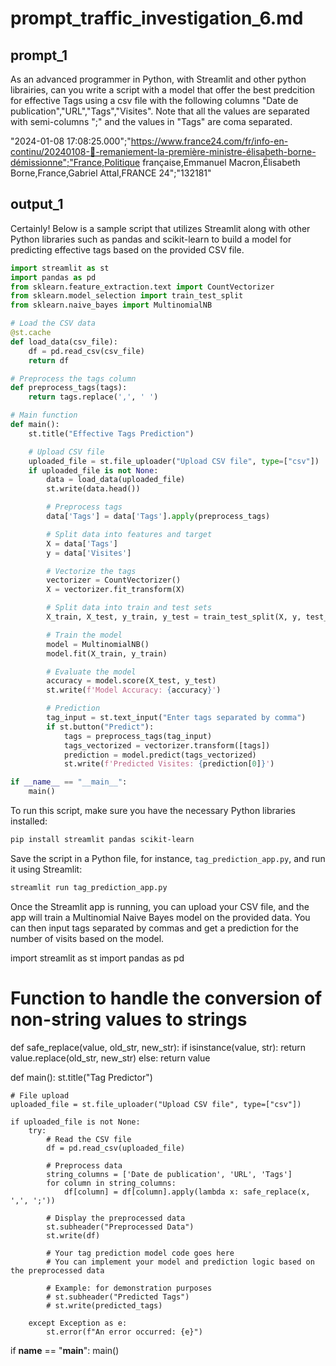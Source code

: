 # prompt_traffic_investigation_6.md

## prompt_1
As an advanced programmer in Python, with Streamlit and other python librairies, can you write a script with a model that offer the best predcition for effective Tags using a csv file with the following columns "Date de publication","URL","Tags","Visites". Note that all the values are separated with semi-columns ";" and the values in "Tags" are coma separated.


"2024-01-08 17:08:25.000";"https://www.france24.com/fr/info-en-continu/20240108-🔴-remaniement-la-première-ministre-élisabeth-borne-démissionne";"France,Politique française,Emmanuel Macron,Élisabeth Borne,France,Gabriel Attal,FRANCE 24";"132181"

## output_1

Certainly! Below is a sample script that utilizes Streamlit along with other Python libraries such as pandas and scikit-learn to build a model for predicting effective tags based on the provided CSV file.

```python
import streamlit as st
import pandas as pd
from sklearn.feature_extraction.text import CountVectorizer
from sklearn.model_selection import train_test_split
from sklearn.naive_bayes import MultinomialNB

# Load the CSV data
@st.cache
def load_data(csv_file):
    df = pd.read_csv(csv_file)
    return df

# Preprocess the tags column
def preprocess_tags(tags):
    return tags.replace(',', ' ')

# Main function
def main():
    st.title("Effective Tags Prediction")

    # Upload CSV file
    uploaded_file = st.file_uploader("Upload CSV file", type=["csv"])
    if uploaded_file is not None:
        data = load_data(uploaded_file)
        st.write(data.head())

        # Preprocess tags
        data['Tags'] = data['Tags'].apply(preprocess_tags)

        # Split data into features and target
        X = data['Tags']
        y = data['Visites']

        # Vectorize the tags
        vectorizer = CountVectorizer()
        X = vectorizer.fit_transform(X)

        # Split data into train and test sets
        X_train, X_test, y_train, y_test = train_test_split(X, y, test_size=0.2, random_state=42)

        # Train the model
        model = MultinomialNB()
        model.fit(X_train, y_train)

        # Evaluate the model
        accuracy = model.score(X_test, y_test)
        st.write(f'Model Accuracy: {accuracy}')

        # Prediction
        tag_input = st.text_input("Enter tags separated by comma")
        if st.button("Predict"):
            tags = preprocess_tags(tag_input)
            tags_vectorized = vectorizer.transform([tags])
            prediction = model.predict(tags_vectorized)
            st.write(f'Predicted Visites: {prediction[0]}')

if __name__ == "__main__":
    main()
```

To run this script, make sure you have the necessary Python libraries installed:

```bash
pip install streamlit pandas scikit-learn
```

Save the script in a Python file, for instance, `tag_prediction_app.py`, and run it using Streamlit:

```bash
streamlit run tag_prediction_app.py
```

Once the Streamlit app is running, you can upload your CSV file, and the app will train a Multinomial Naive Bayes model on the provided data. You can then input tags separated by commas and get a prediction for the number of visits based on the model.

import streamlit as st
import pandas as pd

# Function to handle the conversion of non-string values to strings
def safe_replace(value, old_str, new_str):
    if isinstance(value, str):
        return value.replace(old_str, new_str)
    else:
        return value

def main():
    st.title("Tag Predictor")

    # File upload
    uploaded_file = st.file_uploader("Upload CSV file", type=["csv"])

    if uploaded_file is not None:
        try:
            # Read the CSV file
            df = pd.read_csv(uploaded_file)

            # Preprocess data
            string_columns = ['Date de publication', 'URL', 'Tags']
            for column in string_columns:
                df[column] = df[column].apply(lambda x: safe_replace(x, ',', ';'))

            # Display the preprocessed data
            st.subheader("Preprocessed Data")
            st.write(df)

            # Your tag prediction model code goes here
            # You can implement your model and prediction logic based on the preprocessed data

            # Example: for demonstration purposes
            # st.subheader("Predicted Tags")
            # st.write(predicted_tags)

        except Exception as e:
            st.error(f"An error occurred: {e}")

if __name__ == "__main__":
    main()


    
